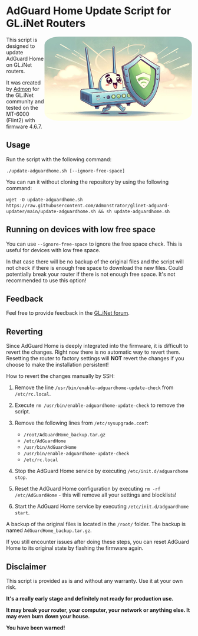 # AdGuard Home Update Script for GL.iNet Routers

<img src="images/screen.jpg" width="400" align="right" alt="Profile Picture" style="border-radius: 10%;">

This script is designed to update AdGuard Home on GL.iNet routers.

It was created by [Admon](https://forum.gl-inet.com/u/admon/) for the GL.iNet community and tested on the MT-6000 (Flint2) with firmware 4.6.7.

## Usage

Run the script with the following command:

```shell
./update-adguardhome.sh [--ignore-free-space]
```

You can run it without cloning the repository by using the following command:

```shell
wget -O update-adguardhome.sh https://raw.githubusercontent.com/Admonstrator/glinet-adguard-updater/main/update-adguardhome.sh && sh update-adguardhome.sh
```

## Running on devices with low free space

You can use `--ignore-free-space` to ignore the free space check. This is useful for devices with low free space.

In that case there will be no backup of the original files and the script will not check if there is enough free space to download the new files. Could potentially break your router if there is not enough free space. It's not recommended to use this option!

## Feedback

Feel free to provide feedback in the [GL.iNet forum](https://forum.gl-inet.com/t/script-update-adguard-home/39398).

## Reverting

Since AdGuard Home is deeply integrated into the firmware, it is difficult to revert the changes. Right now there is no automatic way to revert them. Resetting the router to factory settings will **NOT** revert the changes if you choose to make the installation persistent!

How to revert the changes manually by SSH:

1. Remove the line `/usr/bin/enable-adguardhome-update-check` from `/etc/rc.local`.
2. Execute `rm /usr/bin/enable-adguardhome-update-check` to remove the script.
3. Remove the following lines from `/etc/sysupgrade.conf`:
    - `/root/AdGuardHome_backup.tar.gz`
    - `/etc/AdGuardHome`
    - `/usr/bin/AdGuardHome`
    - `/usr/bin/enable-adguardhome-update-check`
    - `/etc/rc.local`

4. Stop the AdGuard Home service by executing `/etc/init.d/adguardhome stop`.
5. Reset the AdGuard Home configuration by executing `rm -rf /etc/AdGuardHome` - this will remove all your settings and blocklists!
6. Start the AdGuard Home service by executing `/etc/init.d/adguardhome start`.

A backup of the original files is located in the `/root/` folder. The backup is named `AdGuardHome_backup.tar.gz`.

If you still encounter issues after doing these steps, you can reset AdGuard Home to its original state by flashing the firmware again.

## Disclaimer

This script is provided as is and without any warranty. Use it at your own risk.

**It's a really early stage and definitely not ready for production use.**

**It may break your router, your computer, your network or anything else. It may even burn down your house.**

**You have been warned!**